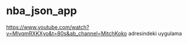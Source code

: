 # nba_json_app

https://www.youtube.com/watch?v=MlvqmRXKXyo&t=80s&ab_channel=MitchKoko adresindeki uygulama

